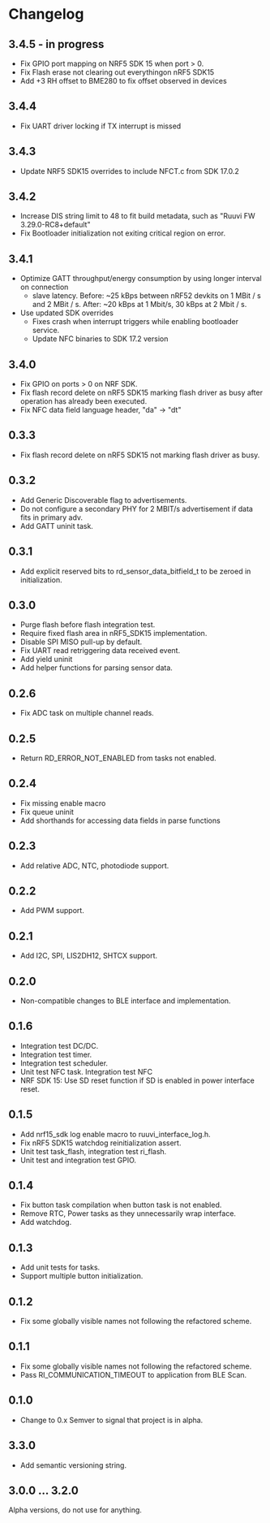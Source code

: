 # Changelog
## 3.4.5 - in progress
 - Fix GPIO port mapping on NRF5 SDK 15 when port > 0.
 - Fix Flash erase not clearing out everythingon nRF5 SDK15
 - Add +3 RH offset to BME280 to fix offset observed in devices

## 3.4.4
 - Fix UART driver locking if TX interrupt is missed

## 3.4.3
 - Update NRF5 SDK15 overrides to include NFCT.c from SDK 17.0.2

## 3.4.2
 - Increase DIS string limit to 48 to fit build metadata, such as "Ruuvi FW 3.29.0-RC8+default"
 - Fix Bootloader initialization not exiting critical region on error. 

## 3.4.1
 - Optimize GATT throughput/energy consumption by using longer interval on connection
   + slave latency. Before: ~25 kBps between nRF52 devkits on 1 MBit / s and 2 MBit / s.
   After: ~20 kBps at 1 Mbit/s, 30 kBps at 2 Mbit / s. 
 - Use updated SDK overrides
    * Fixes crash when interrupt triggers while enabling bootloader service.
    * Update NFC binaries to SDK 17.2 version

## 3.4.0
 - Fix GPIO on ports > 0 on NRF SDK. 
 - Fix flash record delete on nRF5 SDK15 marking flash driver as busy after operation has already been executed.
 - Fix NFC data field language header, "da" -> "dt"

## 0.3.3 
 - Fix flash record delete on nRF5 SDK15 not marking flash driver as busy.

## 0.3.2
 - Add Generic Discoverable flag to advertisements. 
 - Do not configure a secondary PHY for 2 MBIT/s advertisement if data fits in primary adv.
 - Add GATT uninit task. 

## 0.3.1
 - Add explicit reserved bits to rd_sensor_data_bitfield_t to be zeroed in initialization.

## 0.3.0
 - Purge flash before flash integration test.
 - Require fixed flash area in nRF5_SDK15 implementation. 
 - Disable SPI MISO pull-up by default.
 - Fix UART read retriggering data received event.
 - Add yield uninit
 - Add helper functions for parsing sensor data.

## 0.2.6
 - Fix ADC task on multiple channel reads.

## 0.2.5
 - Return RD_ERROR_NOT_ENABLED from tasks not enabled.

## 0.2.4
 - Fix missing enable macro
 - Fix queue uninit
 - Add shorthands for accessing data fields in parse functions

## 0.2.3 
 - Add relative ADC, NTC, photodiode support.

## 0.2.2
 - Add PWM support.

## 0.2.1
 - Add I2C, SPI, LIS2DH12, SHTCX support.

## 0.2.0
 - Non-compatible changes to BLE interface and implementation.

## 0.1.6
 - Integration test DC/DC.
 - Integration test timer.
 - Integration test scheduler.
 - Unit test NFC task. Integration test NFC
 - NRF SDK 15: Use SD reset function if SD is enabled in power interface reset.

## 0.1.5
 - Add nrf15_sdk log enable macro to ruuvi_interface_log.h.
 - Fix nRF5 SDK15 watchdog reinitialization assert.
 - Unit test task_flash, integration test ri_flash.
 - Unit test and integration test GPIO.

## 0.1.4
 - Fix button task compilation when button task is not enabled.
 - Remove RTC, Power tasks as they unnecessarily wrap interface.
 - Add watchdog.

## 0.1.3
 - Add unit tests for tasks.
 - Support multiple button initialization.

## 0.1.2
 - Fix some globally visible names not following the refactored scheme.

## 0.1.1
 - Fix some globally visible names not following the refactored scheme.
 - Pass RI_COMMUNICATION_TIMEOUT to application from BLE Scan.

## 0.1.0 
 - Change to 0.x Semver to signal that project is in alpha.

## 3.3.0
 - Add semantic versioning string.

## 3.0.0 ... 3.2.0 
Alpha versions, do not use for anything.
